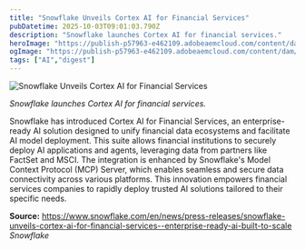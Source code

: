 ```yaml
---
title: "Snowflake Unveils Cortex AI for Financial Services"
pubDatetime: 2025-10-03T09:01:03.790Z
description: "Snowflake launches Cortex AI for financial services."
heroImage: "https://publish-p57963-e462109.adobeaemcloud.com/content/dam/snowflake-site/en/newsroom/press/2025/Snowflake%20Cortex%20AI%20Fin%20Services.png"
ogImage: "https://publish-p57963-e462109.adobeaemcloud.com/content/dam/snowflake-site/en/newsroom/press/2025/Snowflake%20Cortex%20AI%20Fin%20Services.png"
tags: ["AI","digest"]
---
```


![Snowflake Unveils Cortex AI for Financial Services](https://publish-p57963-e462109.adobeaemcloud.com/content/dam/snowflake-site/en/newsroom/press/2025/Snowflake%20Cortex%20AI%20Fin%20Services.png)

_Snowflake launches Cortex AI for financial services._

Snowflake has introduced Cortex AI for Financial Services, an enterprise-ready AI solution designed to unify financial data ecosystems and facilitate AI model deployment. This suite allows financial institutions to securely deploy AI applications and agents, leveraging data from partners like FactSet and MSCI. The integration is enhanced by Snowflake's Model Context Protocol (MCP) Server, which enables seamless and secure data connectivity across various platforms. This innovation empowers financial services companies to rapidly deploy trusted AI solutions tailored to their specific needs.

**Source:** https://www.snowflake.com/en/news/press-releases/snowflake-unveils-cortex-ai-for-financial-services--enterprise-ready-ai-built-to-scale *Snowflake*
